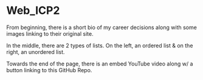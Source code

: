# Web_ICP2
 
 From beginning, there is a short bio of my career decisions along with some images linking to their original site.
 
 In the middle, there are 2 types of lists. On the left, an ordered list & on the right, an unordered list.
 
 Towards the end of the page, there is an embed YouTube video along w/ a button linking to this GitHub Repo.

